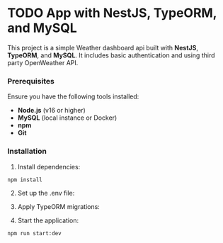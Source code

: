 # TODO App with NestJS, TypeORM, and MySQL

This project is a simple Weather dashboard api built with **NestJS**, **TypeORM**, and **MySQL**. It includes basic authentication and using third party OpenWeather API.

### Prerequisites

Ensure you have the following tools installed:
- **Node.js** (v16 or higher)
- **MySQL** (local instance or Docker)
- **npm** 
- **Git**

### Installation

1.	Install dependencies:
```bash
npm install
```

2.	Set up the .env file:

3.	Apply TypeORM migrations:

4.	Start the application:
```bash
npm run start:dev
```